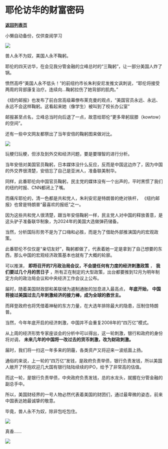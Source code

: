 # 耶伦访华的财富密码

[**返回列表页**](/gzh/政事堂2019)

小懒自动备份，仅供查阅学习

![](https://mmbiz.qpic.cn/mmbiz_jpg/rxhS23yu8cOicKibt40WhWd9dwc984wqe5iaKjBucUtlhKI5MhH4D03dKrSA0e7VryfHxib2sgdiaM7hwocQTRsnialQ/640?wx_fmt=jpeg)

兽人永不为奴，美国人永不鞠躬。  

耶伦的四天访华，在会见我分管金融的立峰总时的“三鞠躬”，让一部分美国人炸了锅。  

愤然高呼“美国人永不低头！”的前纽约市长朱利安尼发推文讽刺说，“耶伦将接受两周的背部康复治疗。连续向...鞠躬拉伤了她背部的肌肉。”

《纽约邮报》也发布了前白宫高级幕僚布莱克曼的观点，“美国官员永远、永远、永远不会这样鞠躬。这看起来她（像学生）被叫到了校长办公室”

邮报甚至点名，立峰总当时向后退了一点，故意给耶伦“更多卑躬屈膝（kowtow）的空间”。

还有一些中文网友都祭出了当年安倍的鞠躬图来做对比。

![](https://mmbiz.qpic.cn/mmbiz_jpg/rxhS23yu8cOicKibt40WhWd9dwc984wqe57LiaYdeuu4Bj34POvlyrMRNOgvKgaS7temb0z4vg9rcyGjTCKd7hghg/640?wx_fmt=jpeg)

玩梗归玩梗，但涉及到外交和经济问题，要是要理智的进行分析。  

当年安倍对美国官员鞠躬，日本媒体没什么反应，反而是中国这边炸了，因为中国的外交界很清楚，安倍忘了自己是亚洲人，准备联美制华。

同样，此番耶伦向中国官员鞠躬，民主党的媒体没有一个出声的，平时黑惯了我们的纽约时报、CNN都闭上了嘴。

而痛斥耶伦的，清一色都是共和党人，朱利安尼是特朗普的绝对铁杆， 《纽约邮报》也曾是特朗普“最喜欢的报纸”之一。

因为这些共和党人很清楚，跟当年安倍鞠躬一样，民主党人对中国的释放善意，是这头驴子准备联华制象，为2024年的美国大选做弹药储备。

当然，分析国际形势不是为了口嗨和必胜，而是为了借助外部推演国内的宏观政策。

此番耶伦不仅仅是“亲切友好”，鞠躬都做了，代表着她一定是拿到了自己想要的东西，那么中国的宏观经济政策基本也就有了大概的轮廓。

可以推演， **即将召开的7月政治局会议，不会提任何有力度的经济刺激政策** ， **我们要过几个月的苦日子**
，所有正在制定的大型政策，出台都要推到12月为明年制定方向的政治局会议和中央经济工作会议上公布。

届时，随着美国财政部和美联储为遏制通胀的加息进入最高点， **年底开始，** **中国将接过美国过去几年刺激经济的接力棒，成为全球的救世主。**

而拜登政府也将凭借着神秘的东方力量，在大选年排除最大的隐患，压制住特朗普。

当然，今年年底开启的经济刺激，中国并不会重复2008年的“四万亿”模式。

从上周的经济形势专家座谈会的分析中可以得出，这一轮刺激，银行和政府的身份将对调， **未来几年的中国将一改过去的货币刺激，改为财政刺激。**

届时，我们将一扫这一年多来的阴霾，各类资产又将迎来一波纸面上扬。

通俗的来说，上一轮的“四万亿”发钱，是政府负责举债，银行负责发钱，所以美国人敞开了怀抱欢迎几大国有银行陆陆续续的IPO，给予了非常高的估值。

而这一轮，是银行负责举债，中央政府负责发钱，总的水龙头，就握在分管金融的副总手中。

所以，美国财经界的一号人物必然代表着美国的财团们，通过最卑微的姿态，前来中国表达她最诚挚的敬意。  

毕竟，兽人永不为奴，除非包吃包住。

![](https://mmbiz.qpic.cn/mmbiz_jpg/rxhS23yu8cOicKibt40WhWd9dwc984wqe53cKtYC4p7tYuFXTHhYnWRljQyEicmYXWgppZuzFqocOFNvVypU6iagew/640?wx_fmt=jpeg)

真香......

![](https://mmbiz.qpic.cn/mmbiz_jpg/rxhS23yu8cOicKibt40WhWd9dwc984wqe5gpqhsGzjLvj6n5SlctvcRaWV22NztPYEkiaicZ9uwfrg63G16jKZbmPg/640?wx_fmt=jpeg)

